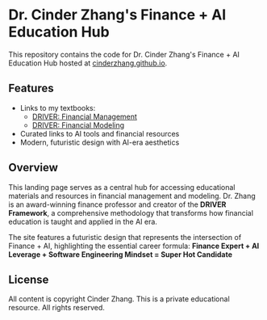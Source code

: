 # Dr. Cinder Zhang's Finance + AI Education Hub

This repository contains the code for Dr. Cinder Zhang's Finance + AI Education Hub hosted at [cinderzhang.github.io](https://cinderzhang.github.io).

## Features

- Links to my textbooks:
  - [DRIVER: Financial Management](https://cinderzhang.github.io/DRIVER-FinancialManagement)
  - [DRIVER: Financial Modeling](https://cinderzhang.github.io/DRIVER-FinancialModeling)
- Curated links to AI tools and financial resources
- Modern, futuristic design with AI-era aesthetics

## Overview

This landing page serves as a central hub for accessing educational materials and resources in financial management and modeling. Dr. Zhang is an award-winning finance professor and creator of the **DRIVER Framework**, a comprehensive methodology that transforms how financial education is taught and applied in the AI era.

The site features a futuristic design that represents the intersection of Finance + AI, highlighting the essential career formula: **Finance Expert + AI Leverage + Software Engineering Mindset = Super Hot Candidate**

## License

All content is copyright Cinder Zhang. This is a private educational resource.
All rights reserved.